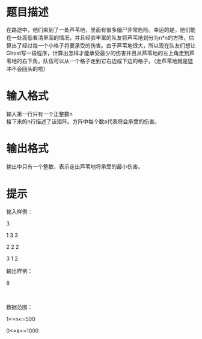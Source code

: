 # 

 
 # 题目描述 
<p><span style="line-height: 20.7999992370605px;">在路途中，他们来到了一处芦苇地，里面有很多僵尸非常危险。幸运的是，他们能在一处高低看清里面的情况，并且经验丰富的队友将芦苇地划分为n*n的方阵，估算出了经过每一个小格子将要承受的伤害。由于芦苇地很大，所以现在队友们想让Ghost写一段程序，计算出怎样才能承受最少的伤害并且从芦苇地的左上角走到芦苇地的右下角。队伍可以从一个格子走到它右边或下边的格子。（走芦苇地就是猛冲不会回头的啦）</span></p> 

 
 # 输入格式 
<p>输入第一行只有一个正整数n<br />
<span style="line-height: 1.6em;">接下来的n行描述了该矩阵。方阵中每个数a代表将会承受的伤害。</span></p> 

 
 # 输出格式 
<p><span style="line-height: 1.6em;">输出中只有一个整数，表示走出芦苇地将承受的最小伤害。</span></p> 

 
 # 提示 
<p>输入样例：</p>

<p>3</p>

<p>1&nbsp;3&nbsp;3</p>

<p>2&nbsp;2&nbsp;2</p>

<p>3&nbsp;1&nbsp;2</p>

<p>输出样例：</p>

<p>8</p>

<p>&nbsp;</p>

<p>数据范围：</p>

<p>1&lt;=n&lt;=500</p>

<p>0&lt;=a&lt;=1000</p> 

